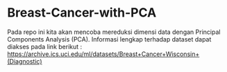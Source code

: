 # Breast-Cancer-with-PCA
Pada repo ini kita akan mencoba mereduksi dimensi data dengan Principal Components Analysis (PCA).
Informasi lengkap terhadap dataset dapat diakses pada link berikut : https://archive.ics.uci.edu/ml/datasets/Breast+Cancer+Wisconsin+(Diagnostic)
